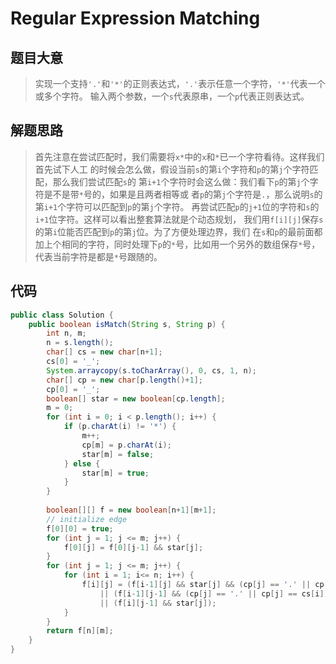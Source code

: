 # Regular Expression Matching

## 题目大意
> 实现一个支持`'.'`和`'*'`的正则表达式，`'.'`表示任意一个字符，`'*'`代表一个或多个字符。
输入两个参数，一个`s`代表原串，一个`p`代表正则表达式。

## 解题思路
> 首先注意在尝试匹配时，我们需要将`x*`中的`x`和`*`已一个字符看待。这样我们首先试下人工
的时候会怎么做，假设当前`s`的第`i`个字符和`p`的第`j`个字符匹配，那么我们尝试匹配`s`的
第`i+1`个字符时会这么做：我们看下`p`的第`j`个字符是不是带`*`号的，如果是且两者相等或
者`p`的第`j`个字符是`.`，那么说明`s`的第`i+1`个字符可以匹配到`p`的第`j`个字符。
再尝试匹配`p`的`j+1`位的字符和`s`的`i+1`位字符。这样可以看出整套算法就是个动态规划，
我们用`f[i][j]`保存`s`的第`i`位能否匹配到`p`的第`j`位。为了方便处理边界，我们
在`s`和`p`的最前面都加上个相同的字符，同时处理下`p`的`*`号，比如用一个另外的数组保存`*`号，
代表当前字符是都是`*`号跟随的。

## 代码
```java
public class Solution {
    public boolean isMatch(String s, String p) {
        int n, m;
        n = s.length();
        char[] cs = new char[n+1];
        cs[0] = '_';
        System.arraycopy(s.toCharArray(), 0, cs, 1, n);
        char[] cp = new char[p.length()+1];
        cp[0] = '_';
        boolean[] star = new boolean[cp.length];
        m = 0;
        for (int i = 0; i < p.length(); i++) {
            if (p.charAt(i) != '*') {
                m++;
                cp[m] = p.charAt(i);
                star[m] = false;
            } else {
                star[m] = true;
            }
        }
        
        boolean[][] f = new boolean[n+1][m+1];
        // initialize edge
        f[0][0] = true;
        for (int j = 1; j <= m; j++) {
            f[0][j] = f[0][j-1] && star[j];
        }
        for (int j = 1; j <= m; j++) {
            for (int i = 1; i<= n; i++) {
                f[i][j] = (f[i-1][j] && star[j] && (cp[j] == '.' || cp[j] == cs[i]))
                    || (f[i-1][j-1] && (cp[j] == '.' || cp[j] == cs[i]))
                    || (f[i][j-1] && star[j]);
            }
        }
        return f[n][m];
    }
}
```
